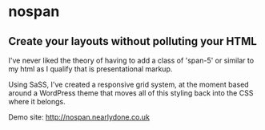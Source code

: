 nospan
======

Create your layouts without polluting your HTML
-----------------------------------------------

I've never liked the theory of having to add a class of 'span-5' or similar to my html as I qualify that is presentational markup.

Using SaSS, I've created a responsive grid system, at the moment based around a WordPress theme that moves all of this styling back into the CSS where it belongs.

Demo site: http://nospan.nearlydone.co.uk
